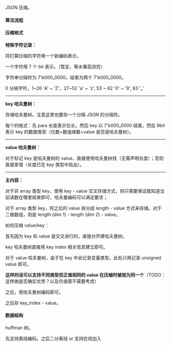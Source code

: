 JSON 压缩。

#### 算法流程

#### 压缩格式

**特殊字符记录：**

将打算压缩的字符用一个新编码表示。

一个字符用 7 个 bit 表示。（暂定，等水番茄测完）

字符串分隔符为 7'b000_0000，结束为两个 7'b000_0000。

0 分隔字符，1~26 'A' ~ 'Z'，27~52 'a' ~ 'z', 53 ~ 62 '0' ~ '9', 63 '_'

---

**key 哈夫曼树：**

存储哈夫曼树。注意这里也要存一个分隔 JSON 的分隔符。

每个的格式：先 para 长度表示位长，然后 key 以 7'b000_0000 结尾，然后 9bit 表示 key 的数据类型（位数+数组维数+value 是否是哈夫曼树）。

---

**value 哈夫曼树：**

对于标记 key 是哈夫曼树的 value，直接使用哈夫曼树找（无需声明长度）；否则直接拿值（长度已在 key 类型中给出）。

---

**主内容：**

对于非 array 类型 key，使用 key - value 交叉存储方式，则只需要保证能知道当前读数在哪里结束即可，哈夫曼编码可以满足要求；

对于 array 类型 key，将之后的 value 拆分成 length - value 方式来存储。对于二维数组，则是 length (dim 1) - length (dim 2) - value。

如何压缩 value/key：

首先因为 key 和 value 是交叉进行的，直接分开建哈夫曼树。

key 哈夫曼树直接用 key index 相关信息建立即可。

对于 value 哈夫曼树，由于在 key 中会记录变量类型，此处只用记录 unsigned value 即可。

**这样的话可以支持不同类型但正值相同的 value 在压缩时被视为同一个**（TODO：这样做是否确实优秀？以及负值需不需要考虑）

之后，用哈夫曼树编码即可。

之后存 key_index - value。

#### 数据结构

huffman 树。

先支持离线编码。之后二分离线 or 支持在线加入

